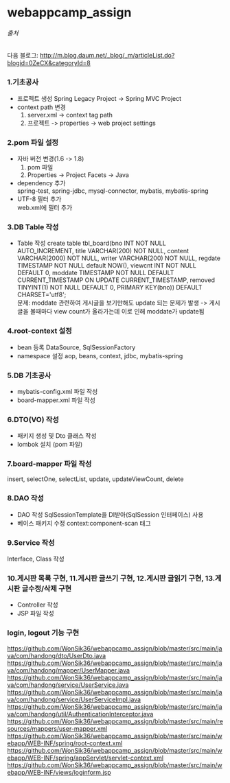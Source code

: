# webappcamp_assign

###### 출처
다음 블로그: http://m.blog.daum.net/_blog/_m/articleList.do?blogid=0ZeCX&categoryId=8

### 1.기초공사
* 프로젝트 생성
	Spring Legacy Project -> Spring MVC Project
* context path 변경
	1. server.xml -> context tag path
	2. 프로젝트 -> properties -> web project settings
	
### 2.pom 파일 설정
* 자바 버전 변경(1.6 -> 1.8)<br>
	1. pom 파일 <br>
	2. Properties -> Project Facets -> Java
* dependency 추가<br>
	spring-test, spring-jdbc, mysql-connector, mybatis, mybatis-spring
* UTF-8 필터 추가<br>
	web.xml에 필터 추가	
	
### 3.DB Table 작성
* Table 작성
	create table tbl_board(bno INT NOT NULL AUTO_INCREMENT, title VARCHAR(200) NOT NULL, content VARCHAR(2000) NOT NULL, writer VARCHAR(200) NOT NULL, regdate TIMESTAMP NOT NULL default NOW(), viewcnt INT NOT NULL DEFAULT 0, moddate TIMESTAMP NOT NULL DEFAULT CURRENT_TIMESTAMP ON UPDATE CURRENT_TIMESTAMP, removed TINYINT(1) NOT NULL DEFAULT 0, PRIMARY KEY(bno)) DEFAULT CHARSET='utf8';<br>
	문제: moddate 관련하여 게시글을 보기만해도 update 되는 문제가 발생 -> 게시글을 볼때마다 view count가 올라가는데 이로 인해 moddate가 update됨

### 4.root-context 설정
* bean 등록
	DataSource, SqlSessionFactory
* namespace 설정
	aop, beans, context, jdbc, mybatis-spring
	
### 5.DB 기초공사
* mybatis-config.xml 파일 작성
* board-mapper.xml 파일 작성

### 6.DTO(VO) 작성
* 패키지 생성 및 Dto 클래스 작성
* lombok 설치 (pom 파일)

### 7.board-mapper 파일 작성
insert, selectOne, selectList, update, updateViewCount, delete

### 8.DAO 작성
* DAO 작성
	SqlSessionTemplate을 DI받아(SqlSession 인터페이스) 사용
* 베이스 패키지 수정
	context:component-scan 태그

### 9.Service 작성
Interface, Class 작성

### 10.게시판 목록 구현, 11.게시판 글쓰기 구현, 12.게시판 글읽기 구현, 13.게시판 글수정/삭제 구현
* Controller 작성
* JSP 파일 작성

### login, logout 기능 구현
https://github.com/WonSik36/webappcamp_assign/blob/master/src/main/java/com/handong/dto/UserDto.java
https://github.com/WonSik36/webappcamp_assign/blob/master/src/main/java/com/handong/mapper/UserMapper.java
https://github.com/WonSik36/webappcamp_assign/blob/master/src/main/java/com/handong/service/UserService.java
https://github.com/WonSik36/webappcamp_assign/blob/master/src/main/java/com/handong/service/UserServiceImpl.java
https://github.com/WonSik36/webappcamp_assign/blob/master/src/main/java/com/handong/util/AuthenticationInterceptor.java
https://github.com/WonSik36/webappcamp_assign/blob/master/src/main/resources/mappers/user-mapper.xml
https://github.com/WonSik36/webappcamp_assign/blob/master/src/main/webapp/WEB-INF/spring/root-context.xml
https://github.com/WonSik36/webappcamp_assign/blob/master/src/main/webapp/WEB-INF/spring/appServlet/servlet-context.xml
https://github.com/WonSik36/webappcamp_assign/blob/master/src/main/webapp/WEB-INF/views/loginform.jsp